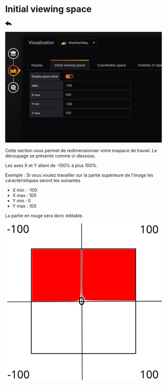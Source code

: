 # Initial viewing space
[![](../../screenshots/other/Go-back.png)](README.md)

![display](../../screenshots/editor/initial/initial-view-space.jpg)


Cette section vous permet de redimensionner votre esapace de travail. Le découpage se présente comme ci-dessous.

Les axes X et Y allant de -100% à plus 100%. 

Exemple :
Si vous voulez travailler sur la partie supérieure de l'image les caractéristiques seront les suivantes
- X min : -100
- X max : 100
- Y min : 0
- Y max : 100

La partie en rouge sera donc éditable. 


![decoupage](../../screenshots/editor/initial/initial-decoupage.svg)
